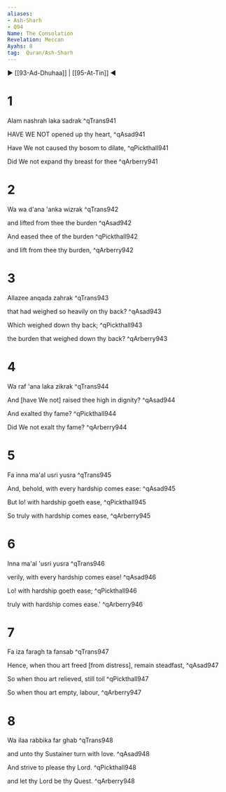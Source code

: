 ```yaml
---
aliases:
- Ash-Sharh
- Q94
Name: The Consolation
Revelation: Meccan
Ayahs: 8
tag:  Quran/Ash-Sharh
---
```


▶ [[93-Ad-Dhuhaa]] | [[95-At-Tin]] ◀

# 1

Alam nashrah laka sadrak ^qTrans941


HAVE WE NOT opened up thy heart, ^qAsad941


Have We not caused thy bosom to dilate, ^qPickthall941


Did We not expand thy breast for thee ^qArberry941

# 2

Wa wa d'ana 'anka wizrak ^qTrans942


and lifted from thee the burden ^qAsad942


And eased thee of the burden ^qPickthall942


and lift from thee thy burden, ^qArberry942

# 3

Allazee anqada zahrak ^qTrans943


that had weighed so heavily on thy back? ^qAsad943


Which weighed down thy back; ^qPickthall943


the burden that weighed down thy back? ^qArberry943

# 4

Wa raf 'ana laka zikrak ^qTrans944


And [have We not] raised thee high in dignity? ^qAsad944


And exalted thy fame? ^qPickthall944


Did We not exalt thy fame? ^qArberry944

# 5

Fa inna ma'al usri yusra ^qTrans945


And, behold, with every hardship comes ease: ^qAsad945


But lo! with hardship goeth ease, ^qPickthall945


So truly with hardship comes ease, ^qArberry945

# 6

Inna ma'al 'usri yusra ^qTrans946


verily, with every hardship comes ease! ^qAsad946


Lo! with hardship goeth ease; ^qPickthall946


truly with hardship comes ease.' ^qArberry946

# 7

Fa iza faragh ta fansab ^qTrans947


Hence, when thou art freed [from distress], remain steadfast, ^qAsad947


So when thou art relieved, still toil ^qPickthall947


So when thou art empty, labour, ^qArberry947

# 8

Wa ilaa rabbika far ghab ^qTrans948


and unto thy Sustainer turn with love. ^qAsad948


And strive to please thy Lord. ^qPickthall948


and let thy Lord be thy Quest. ^qArberry948

